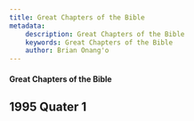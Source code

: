 ```yaml
---
title: Great Chapters of the Bible
metadata:
    description: Great Chapters of the Bible
    keywords: Great Chapters of the Bible
    author: Brian Onang'o
---
```


#### Great Chapters of the Bible

## 1995 Quater 1
